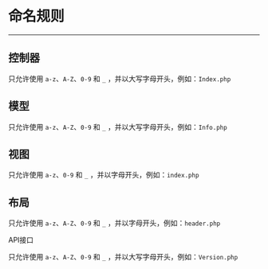 # 命名规则

---

## 控制器

只允许使用 `a-z`、`A-Z`、`0-9` 和 `_` ，并以大写字母开头，例如：`Index.php`

## 模型

只允许使用 `a-z`、`A-Z`、`0-9` 和 `_` ，并以大写字母开头，例如：`Info.php`

## 视图

只允许使用 `a-z`、`0-9` 和 `_` ，并以字母开头，例如：`index.php`

## 布局

只允许使用 `a-z`、`A-Z`、`0-9` 和 `_` ，并以字母开头，例如：`header.php`

API接口

只允许使用 `a-z`、`A-Z`、`0-9` 和 `_` ，并以大写字母开头，例如：`Version.php`

